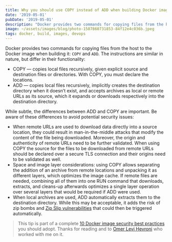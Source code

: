 ```yaml
---
title: Why you should use COPY instead of ADD when building Docker images
date: '2019-05-01'
pubDate: '2019-05-01'
description: "Docker provides two commands for copying files from the host to the Docker image when building it: `COPY` and `ADD`. which one should you use?"
image: ~/assets/images/blog/photo-1507860731853-84f12e4c036b.jpeg
tags: docker, build, images, devops
---
```


Docker provides two commands for copying files from the host to the Docker image when building it: `COPY` and `ADD`. The instructions are similar in nature, but differ in their functionality:

* COPY — copies local files recursively, given explicit source and destination files or directories. With COPY, you must declare the locations.
* ADD — copies local files recursively, implicitly creates the destination directory when it doesn’t exist, and accepts archives as local or remote URLs as its source, which it expands or downloads respectively into the destination directory.

While subtle, the differences between ADD and COPY are important. Be aware of these differences to avoid potential security issues:

* When remote URLs are used to download data directly into a source location, they could result in man-in-the-middle attacks that modify the content of the file being downloaded. Moreover, the origin and authenticity of remote URLs need to be further validated. When using COPY the source for the files to be downloaded from remote URLs should be declared over a secure TLS connection and their origins need to be validated as well.
* Space and image layer considerations: using COPY allows separating the addition of an archive from remote locations and unpacking it as different layers, which optimizes the image cache. If remote files are needed, combining all of them into one RUN command that downloads, extracts, and cleans-up afterwards optimizes a single layer operation over several layers that would be required if ADD were used.
* When local archives are used, ADD automatically extracts them to the destination directory. While this may be acceptable, it adds the risk of zip bombs and [Zip Slip vulnerabilities](https://snyk.io/research/zip-slip-vulnerability) that could then be triggered automatically.

> This tip is part of a complete [10 Docker image security best practices](https://snyk.io/blog/10-docker-image-security-best-practices/) you should adopt. Thanks for reading and to [Omer Levi Hevroni](https://twitter.com/omerlh) who worked with me on it.

